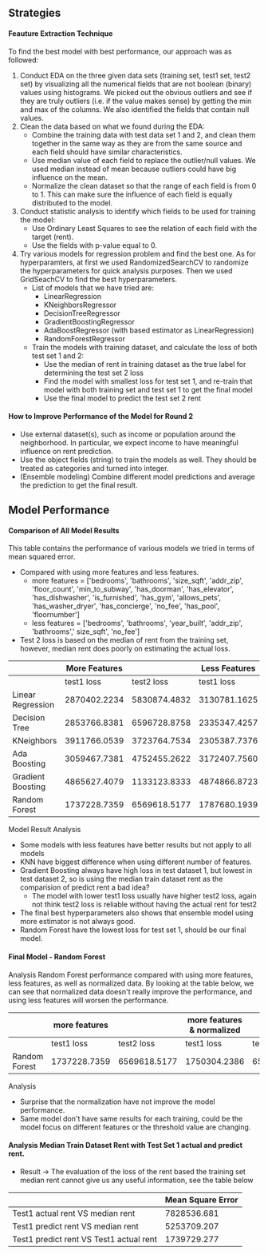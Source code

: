 ## Strategies 
#### Feauture Extraction Technique
To find the best model with best performance, our approach was as followed:
1. Conduct EDA on the three given data sets (training set, test1 set, test2 set) by visualizing all the numerical fields that are not boolean (binary) values using histograms. We picked out the obvious outliers and see if they are truly outliers (i.e. if the value makes sense) by getting the min and max of the columns. We also identified the fields that contain null values.
2. Clean the data based on what we found during the EDA:
    - Combine the training data with test data set 1 and 2, and clean them together in the same way as they are from the same source and each field should have similar characteristics.
    - Use median value of each field to replace the outlier/null values. We used median instead of mean because outliers could have big influence on the mean.
    - Normalize the clean dataset so that the range of each field is from 0 to 1. This can make sure the influence of each field is equally distributed to the model.
3. Conduct statistic analysis to identify which fields to be used for training the model:
    - Use Ordinary Least Squares to see the relation of each field with the target (rent).
    - Use the fields with p-value equal to 0.
4. Try various models for regression problem and find the best one. As for hyperparamters, at first we used RandomizedSearchCV to randomize the hyperparameters for quick analysis purposes. Then we used GridSeachCV to find the best hyperparameters.
    - List of models that we have tried are:
        - LinearRegression
        - KNeighborsRegressor
        - DecisionTreeRegressor
        - GradientBoostingRegressor
        - AdaBoostRegressor (with based estimator as LinearRegression)
        - RandomForestRegressor
    - Train the models with training dataset, and calculate the loss of both test set 1 and 2:
        - Use the median of rent in training dataset as the true label for determining the test set 2 loss
        - Find the model with smallest loss for test set 1, and re-train that model with both training set and test set 1 to get the final model
        - Use the final model to predict the test set 2 rent
#### How to Improve Performance of the Model for Round 2
- Use external dataset(s), such as income or population around the neighborhood. In particular, we expect income to have meaningful influence on rent prediction. 
- Use the object fields (string) to train the models as well. They should be treated as categories and turned into integer.
- (Ensemble modeling) Combine different model predictions and average the prediction to get the final result.



## Model Performance
#### Comparison of All Model Results


This table contains the performance of various models we tried in terms of mean squared error. 
- Compared with using more features and less features.
    - more features = ['bedrooms', 'bathrooms', 'size_sqft', 'addr_zip', 'floor_count', 'min_to_subway', 'has_doorman', 
                                'has_elevator', 'has_dishwasher', 'is_furnished', 'has_gym', 'allows_pets', 'has_washer_dryer', 
                                'has_concierge', 'no_fee', 'has_pool', 'floornumber']
    - less features = ['bedrooms', 'bathrooms', 'year_built', 'addr_zip', 'bathrooms',' size_sqft', 'no_fee']
- Test 2 loss is based on the median of rent from the training set, however, median rent does poorly on estimating the actual loss.

|                   |       More Features        ||         Less Features      ||
|-------------------|--------------|--------------|--------------|--------------|
|                   | test1 loss   | test2 loss   | test1 loss   | test2 loss   |
| Linear Regression | 2870402.2234 | 5830874.4832 | 3130781.1625 | 5702636.3532 |
|   Decision Tree   | 2853766.8381 | 6596728.8758 | 2335347.4257 | 6989698.4956 |
|     KNeighbors    | 3911766.0539 | 3723764.7534 | 2305387.7376 | 6478483.8429 |
|    Ada Boosting   | 3059467.7381 | 4752455.2622 | 3172407.7560 | 4806204.5106 |
| Gradient Boosting | 4865627.4079 | 1133123.8333 | 4874866.8723 | 1160366.4162 |
|   Random Forest   | 1737228.7359 | 6569618.5177 | 1787680.1939 | 6790996.1342 |

Model Result Analysis
- Some models with less features have better results but not apply to all models
- KNN have biggest difference when using different number of features.  
- Gradient Boosting always have high loss in test dataset 1, but lowest in test dataset 2, so is using the median train dataset rent as the comparision of predict rent a bad idea? 
  - The model with lower test1 loss usually have higher test2 loss, again not think test2 loss is reliable without having the actual rent for test2
- The final best hyperparameters also shows that ensemble model using more estimator is not always good. 
- Random Forest have the lowest loss for test set 1, should be our final model.

#### Final Model - Random Forest
Analysis Random Forest performance compared with using more features, less features, as well as normalized data. By looking at the table below, we can see that normalized data doesn't really improve the performance, and using less features will worsen the performance.

|               |       more features        || more features & normalized ||        less features       ||
|---------------|--------------|--------------|--------------|--------------|--------------|--------------|
|               | test1 loss   | test2 loss   | test1 loss   | test2 loss   | test1 loss   | test2 loss   |
| Random Forest | 1737228.7359 | 6569618.5177 | 1750304.2386 | 6537426.7855 | 1787680.1939 | 6790996.1342 |
Analysis
- Surprise that the normalization have not improve the model performance.
- Same model don't have same results for each training, could be the model focus on different features or the threshold value are changing. 


#### Analysis Median Train Dataset Rent with Test Set 1 actual and predict rent.
- Result -> The evaluation of the loss of the rent based the training set median rent cannot give us any useful information, see the table below

|                   |            Mean Square Error        |
|-------------------------------------------|-------------|
| Test1 actual rent VS median rent          | 7828536.681 | 
| Test1 predict rent VS median rent         | 5253709.207 |
| Test1 predict rent VS Test1 actual rent   | 1739729.277 |